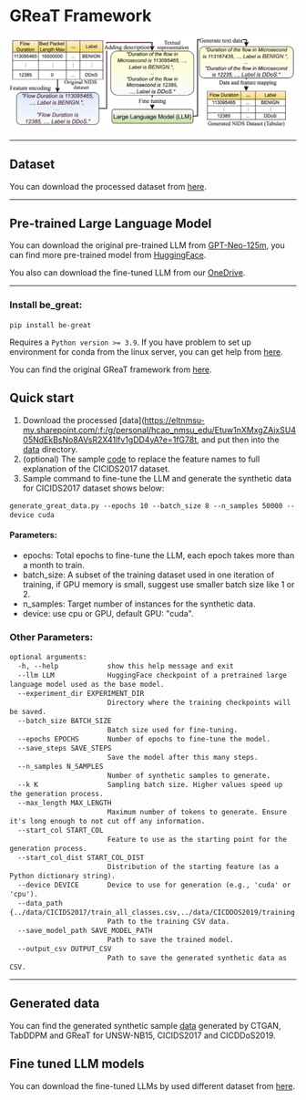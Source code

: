 # GReaT Framework

![LLM data generation](GReaT_Evaluation.jpg)

---
## Dataset
You can download the processed dataset from [here](https://eltnmsu-my.sharepoint.com/:f:/g/personal/hcao_nmsu_edu/Etuw1nXMxgZAixSU405NdEkBsNo8AVsR2X41lfv1gDD4yA?e=Aec8dD).

---

## Pre-trained Large Language Model

You can download the original pre-trained LLM from [GPT-Neo-125m](https://huggingface.co/EleutherAI/gpt-neo-125m/tree/main), you can find more pre-trained model from [HuggingFace](https://huggingface.co/).

You also can download the fine-tuned LLM from our [OneDrive](https://eltnmsu-my.sharepoint.com/:f:/g/personal/hcao_nmsu_edu/EhTZWB27vSJLi1zSXNeQDlcBXBusi7XVo41Rjo3SC0brVQ?e=MPnxrB).

---

### Install be_great:
```aiignore
pip install be-great
```
Requires a `Python version >= 3.9`. If you have problem to set up environment for conda from the linux server, you can get help from [here](https://github.com/JiefeiLiu/Federated_learning_env_set_up). 

You can find the original GReaT framework from [here](https://github.com/tabularis-ai/be_great).

## Quick start
1. Download the processed [data](https://eltnmsu-my.sharepoint.com/:f:/g/personal/hcao_nmsu_edu/Etuw1nXMxgZAixSU405NdEkBsNo8AVsR2X41lfv1gDD4yA?e=1fG78t, and put then into the [data](https://github.com/gongwolf/NID-GPT/tree/main/data) directory. 
2. (optional) The sample [code](https://github.com/gongwolf/NID-GPT/blob/main/data_process/CICIDS2017_change_column_names1.ipynb) to replace the feature names to full explanation of the CICIDS2017 dataset.
3. Sample command to fine-tune the LLM and generate the synthetic data for CICIDS2017 dataset shows below:

```aiignore
generate_great_data.py --epochs 10 --batch_size 8 --n_samples 50000 --device cuda

```
#### Parameters:
- epochs: Total epochs to fine-tune the LLM, each epoch takes more than a month to train. 
- batch_size: A subset of the training dataset used in one iteration of training, if GPU memory is small, suggest use smaller batch size like 1 or 2. 
- n_samples: Target number of instances for the synthetic data.
- device: use cpu or GPU, default GPU: "cuda". 


### Other Parameters:
```aiignore
optional arguments:
  -h, --help            show this help message and exit
  --llm LLM             HuggingFace checkpoint of a pretrained large language model used as the base model.
  --experiment_dir EXPERIMENT_DIR
                        Directory where the training checkpoints will be saved.
  --batch_size BATCH_SIZE
                        Batch size used for fine-tuning.
  --epochs EPOCHS       Number of epochs to fine-tune the model.
  --save_steps SAVE_STEPS
                        Save the model after this many steps.
  --n_samples N_SAMPLES
                        Number of synthetic samples to generate.
  --k K                 Sampling batch size. Higher values speed up the generation process.
  --max_length MAX_LENGTH
                        Maximum number of tokens to generate. Ensure it's long enough to not cut off any information.
  --start_col START_COL
                        Feature to use as the starting point for the generation process.
  --start_col_dist START_COL_DIST
                        Distribution of the starting feature (as a Python dictionary string).
  --device DEVICE       Device to use for generation (e.g., 'cuda' or 'cpu').
  --data_path {../data/CICIDS2017/train_all_classes.csv,../data/CICDDOS2019/training.csv,../data/UNSW/train_all_classes.csv}
                        Path to the training CSV data.
  --save_model_path SAVE_MODEL_PATH
                        Path to save the trained model.
  --output_csv OUTPUT_CSV
                        Path to save the generated synthetic data as CSV.
```

---

## Generated data
You can find the generated synthetic sample [data](https://eltnmsu-my.sharepoint.com/:f:/g/personal/hcao_nmsu_edu/EsWIEZ2UkjVEhriVpG3kvWwB80r-NyopUve1A7MaOmmGaA?e=omE0Rv) generated by CTGAN, TabDDPM and GReaT for UNSW-NB15, CICIDS2017 and CICDDoS2019.

## Fine tuned LLM models
You can download the fine-tuned LLMs by used different dataset from [here](https://eltnmsu-my.sharepoint.com/:f:/g/personal/hcao_nmsu_edu/EhTZWB27vSJLi1zSXNeQDlcBXBusi7XVo41Rjo3SC0brVQ?e=YXgdNb).